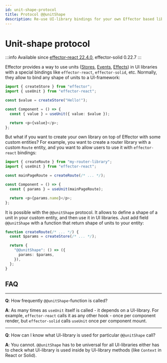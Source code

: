 ```yaml
---
id: unit-shape-protocol
title: Protocol @@unitShape
description: Re-use UI-library bindings for your own Effector based libraries
---
```


# Unit-shape protocol

:::info
Available since [effector-react 22.4.0](https://changelog.effector.dev/#effector-react-22-4-0), effector-solid 0.22.7
:::

Effector provides a way to use units ([Stores](/en/api/effector/Store), [Events](/en/api/effector/Event), [Effects](/en/api/effector/Effect)) in UI libraries with a special bindings like `effector-react`, `effector-solid`, etc. Normally, they allow to bind any shape of units to a UI-framework:

```ts
import { createStore } from "effector";
import { useUnit } from "effector-react";

const $value = createStore("Hello!");

const Component = () => {
  const { value } = useUnit({ value: $value });

  return <p>{value}</p>;
};
```

But what if you want to create your own library on top of Effector with some custom entities? For example, you want to create a router library with a custom `Route` entity, and you want to allow users to use it with `effector-react` bindings:

```ts
import { createRoute } from "my-router-library";
import { useUnit } from "effector-react";

const mainPageRoute = createRoute(/* ... */);

const Component = () => {
  const { params } = useUnit(mainPageRoute);

  return <p>{params.name}</p>;
};
```

It is possible with the `@@unitShape` protocol. It allows to define a shape of a unit in your custom entity, and then use it in UI libraries. Just add field `@@unitShape` with a function that return shape of units to your entity:

```ts
function createRoute(/* ... */) {
  const $params = createStore(/* ... */);

  return {
    "@@unitShape": () => ({
      params: $params,
    }),
  };
}
```

## FAQ

---

**Q**: How frequently `@@unitShape`-function is called?

**A**: As many times as `useUnit` itself is called - it depends on a UI-library. For example, `effector-react` calls it as any other hook - once per component render, but `effector-solid` calls `useUnit` once per component mount.

---

**Q**: How can I know what UI-library is used for particular `@@unitShape` call?

**A**: You cannot. `@@unitShape` has to be universal for all UI-libraries either has to check what UI-library is used inside by UI-library methods (like `Context` in React or Solid).

